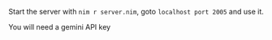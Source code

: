 Start the server with `nim r server.nim`, goto `localhost port 2005` and use it.

You will need a gemini API key